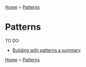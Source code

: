 [Home](../README.md) > [Patterns](#)

# Patterns
TO DO

- [Building with patterns a summary](https://www.mongodb.com/blog/post/building-with-patterns-a-summary)

[Home](../README.md) > [Patterns](#)

